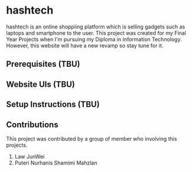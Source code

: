 # hashtech

hashtech is an online shoppiing platform which is selling gadgets such as laptops and smartphone to the user. This project was created for my Final Year Projects when I'm pursuing my Diploma in Information Technology. However, this website will have a new revamp so stay tune for it.

## Prerequisites (TBU)

## Website UIs (TBU)

## Setup Instructions (TBU)

## Contributions

This project was contributed by a group of member who involving this projects.
1. Law JunWei
2. Puteri Nurhanis Shamimi Mahzlan
